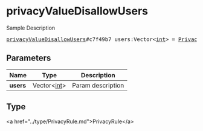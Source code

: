 # privacyValueDisallowUsers

Sample Description

<pre>
<a href="../constructor/privacyValueDisallowUsers.md">privacyValueDisallowUsers</a>#c7f49b7 users:Vector&lt;<a href="../type/int.md">int</a>&gt; = <a href="../type/PrivacyRule.md">PrivacyRule</a>;
</pre>

## Parameters

| Name | Type | Description |
|------|:----:|-------------|
| **users** | Vector&lt;<a href="../type/int.md">int</a>&gt; | Param description |

## Type

&lt;a href=&#34;../type/PrivacyRule.md&#34;&gt;PrivacyRule&lt;/a&gt;
